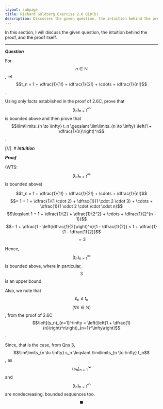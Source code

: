 ```yaml
---
layout: subpage
title: Richard Goldberg Exercise 2.6 Q10(b)
description: Discusses the given question, the intuition behind the proof, and the proof itself
---
```


In this section, I will discuss the given question, the intuition behind the proof, and the
proof itself.

---

_**Question**_

For $$n \in \mathbb{N}$$, let $$t_n = 1 + \dfrac{1}{1!} + \dfrac{1}{2!} + \cdots + \dfrac{1}{n!}$$.

Using only facts established in the proof of 2.6C, prove that $$(t_n)_{n=1}^\infty$$ is bounded
above and then prove that
$$\lim\limits_{n \to \infty} t_n \geqslant \lim\limits_{n \to \infty} \left(1 + \dfrac{1}{n}\right)^n$$.

[//]: # _**Intuition**_

_**Proof**_

(WTS: $$(t_n)_{n=1}^\infty$$ is bounded above)

$$t_n = 1 + \dfrac{1}{1!} + \dfrac{1}{2!} + \cdots + \dfrac{1}{n!}$$
$$= 1 + 1 + \dfrac{1}{1 \cdot 2} + \dfrac{1}{1 \cdot 2 \cdot 3} + \cdots + \dfrac{1}{1 \cdot 2 \cdot \cdot \cdot n}$$
$$\leqslant 1 + 1 + \dfrac{1}{2} + \dfrac{1}{2^2} + \cdots + \dfrac{1}{2^{n - 1}}$$
$$= 1 + \dfrac{1 - \left(\dfrac{1}{2}\right)^n}{1 - \dfrac{1}{2}} < 1 + \dfrac{1}{1 - \dfrac{1}{2}}$$
$$= 3$$

Hence, $$(t_n)_{n=1}^\infty$$ is bounded above, where in particular, $$3$$ is an upper
bound.

Also, we note that $$s_n \leqslant t_n$$ $$(\forall n \in \mathbb{N})$$, from the proof
of 2.6C
$$\left[(s_n)_{n=1}^\infty = \left(\left(1 + \dfrac{1}{n}\right)^n\right)_{n=1}^\infty\right]$$.

Since, that is the case, from [Qns 3](../0000000013),
$$\lim\limits_{n \to \infty} s_n \leqslant \lim\limits_{n \to \infty} t_n$$, as
$$(s_n)_{n=1}^\infty$$ and $$(t_n)_{n=1}^\infty$$ are nondecreasing, bounded sequences too.
$$\blacksquare$$
